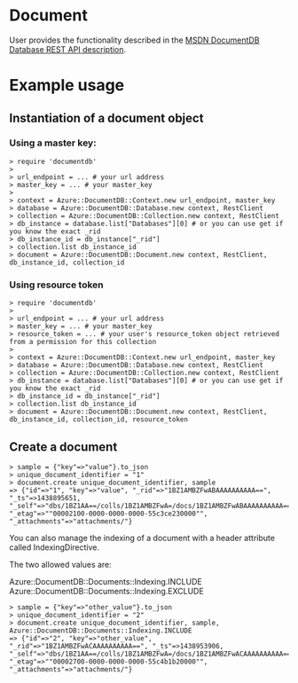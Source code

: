 # Document

User provides the functionality described in the [MSDN DocumentDB Database REST API description](https://msdn.microsoft.com/en-us/library/azure/dn782247.aspx).

# Example usage

## Instantiation of a document object

### Using a master key:

```
> require 'documentdb'
>
> url_endpoint = ... # your url address
> master_key = ... # your master_key
>
> context = Azure::DocumentDB::Context.new url_endpoint, master_key
> database = Azure::DocumentDB::Database.new context, RestClient
> collection = Azure::DocumentDB::Collection.new context, RestClient
> db_instance = database.list["Databases"][0] # or you can use get if you know the exact _rid
> db_instance_id = db_instance["_rid"]
> collection.list db_instance_id
> document = Azure::DocumentDB::Document.new context, RestClient, db_instance_id, collection_id
```
### Using resource token

```
> require 'documentdb'
>
> url_endpoint = ... # your url address
> master_key = ... # your master_key
> resource_token = ... # your user's resource_token object retrieved from a permission for this collection
>
> context = Azure::DocumentDB::Context.new url_endpoint, master_key
> database = Azure::DocumentDB::Database.new context, RestClient
> collection = Azure::DocumentDB::Collection.new context, RestClient
> db_instance = database.list["Databases"][0] # or you can use get if you know the exact _rid
> db_instance_id = db_instance["_rid"]
> collection.list db_instance_id
> document = Azure::DocumentDB::Document.new context, RestClient, db_instance_id, collection_id, resource_token
```

## Create a document

```
> sample = {"key"=>"value"}.to_json
> unique_document_identifier = "1"
> document.create unique_document_identifier, sample
=> {"id"=>"1", "key"=>"value", "_rid"=>"1BZ1AMBZFwABAAAAAAAAAA==", "_ts"=>1438895651, "_self"=>"dbs/1BZ1AA==/colls/1BZ1AMBZFwA=/docs/1BZ1AMBZFwABAAAAAAAAAA==/", "_etag"=>""00002100-0000-0000-0000-55c3ce230000"", "_attachments"=>"attachments/"}
```

You can also manage the indexing of a document with a header attribute called IndexingDirective.

The two allowed values are:

Azure::DocumentDB::Documents::Indexing.INCLUDE
Azure::DocumentDB::Documents::Indexing.EXCLUDE

```
> sample = {"key"=>"other_value"}.to_json
> unique_document_identifier = "2"
> document.create unique_document_identifier, sample, Azure::DocumentDB::Documents::Indexing.INCLUDE
=> {"id"=>"2", "key"=>"other_value", "_rid"=>"1BZ1AMBZFwACAAAAAAAAAA==", "_ts"=>1438953906, "_self"=>"dbs/1BZ1AA==/colls/1BZ1AMBZFwA=/docs/1BZ1AMBZFwACAAAAAAAAAA==/", "_etag"=>""00002700-0000-0000-0000-55c4b1b20000"", "_attachments"=>"attachments/"}
```
